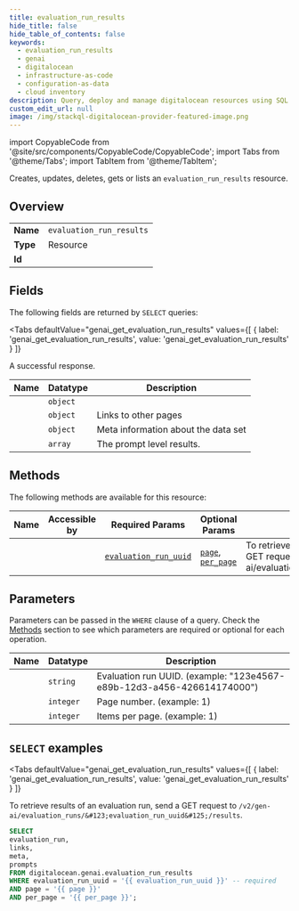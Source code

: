 ```yaml
--- 
title: evaluation_run_results
hide_title: false
hide_table_of_contents: false
keywords:
  - evaluation_run_results
  - genai
  - digitalocean
  - infrastructure-as-code
  - configuration-as-data
  - cloud inventory
description: Query, deploy and manage digitalocean resources using SQL
custom_edit_url: null
image: /img/stackql-digitalocean-provider-featured-image.png
---
```


import CopyableCode from '@site/src/components/CopyableCode/CopyableCode';
import Tabs from '@theme/Tabs';
import TabItem from '@theme/TabItem';

Creates, updates, deletes, gets or lists an <code>evaluation_run_results</code> resource.

## Overview
<table><tbody>
<tr><td><b>Name</b></td><td><code>evaluation_run_results</code></td></tr>
<tr><td><b>Type</b></td><td>Resource</td></tr>
<tr><td><b>Id</b></td><td><CopyableCode code="digitalocean.genai.evaluation_run_results" /></td></tr>
</tbody></table>

## Fields

The following fields are returned by `SELECT` queries:

<Tabs
    defaultValue="genai_get_evaluation_run_results"
    values={[
        { label: 'genai_get_evaluation_run_results', value: 'genai_get_evaluation_run_results' }
    ]}
>
<TabItem value="genai_get_evaluation_run_results">

A successful response.

<table>
<thead>
    <tr>
    <th>Name</th>
    <th>Datatype</th>
    <th>Description</th>
    </tr>
</thead>
<tbody>
<tr>
    <td><CopyableCode code="evaluation_run" /></td>
    <td><code>object</code></td>
    <td></td>
</tr>
<tr>
    <td><CopyableCode code="links" /></td>
    <td><code>object</code></td>
    <td>Links to other pages</td>
</tr>
<tr>
    <td><CopyableCode code="meta" /></td>
    <td><code>object</code></td>
    <td>Meta information about the data set</td>
</tr>
<tr>
    <td><CopyableCode code="prompts" /></td>
    <td><code>array</code></td>
    <td>The prompt level results.</td>
</tr>
</tbody>
</table>
</TabItem>
</Tabs>

## Methods

The following methods are available for this resource:

<table>
<thead>
    <tr>
    <th>Name</th>
    <th>Accessible by</th>
    <th>Required Params</th>
    <th>Optional Params</th>
    <th>Description</th>
    </tr>
</thead>
<tbody>
<tr>
    <td><a href="#genai_get_evaluation_run_results"><CopyableCode code="genai_get_evaluation_run_results" /></a></td>
    <td><CopyableCode code="select" /></td>
    <td><a href="#parameter-evaluation_run_uuid"><code>evaluation_run_uuid</code></a></td>
    <td><a href="#parameter-page"><code>page</code></a>, <a href="#parameter-per_page"><code>per_page</code></a></td>
    <td>To retrieve results of an evaluation run, send a GET request to `/v2/gen-ai/evaluation_runs/&#123;evaluation_run_uuid&#125;/results`.</td>
</tr>
</tbody>
</table>

## Parameters

Parameters can be passed in the `WHERE` clause of a query. Check the [Methods](#methods) section to see which parameters are required or optional for each operation.

<table>
<thead>
    <tr>
    <th>Name</th>
    <th>Datatype</th>
    <th>Description</th>
    </tr>
</thead>
<tbody>
<tr id="parameter-evaluation_run_uuid">
    <td><CopyableCode code="evaluation_run_uuid" /></td>
    <td><code>string</code></td>
    <td>Evaluation run UUID. (example: "123e4567-e89b-12d3-a456-426614174000")</td>
</tr>
<tr id="parameter-page">
    <td><CopyableCode code="page" /></td>
    <td><code>integer</code></td>
    <td>Page number. (example: 1)</td>
</tr>
<tr id="parameter-per_page">
    <td><CopyableCode code="per_page" /></td>
    <td><code>integer</code></td>
    <td>Items per page. (example: 1)</td>
</tr>
</tbody>
</table>

## `SELECT` examples

<Tabs
    defaultValue="genai_get_evaluation_run_results"
    values={[
        { label: 'genai_get_evaluation_run_results', value: 'genai_get_evaluation_run_results' }
    ]}
>
<TabItem value="genai_get_evaluation_run_results">

To retrieve results of an evaluation run, send a GET request to `/v2/gen-ai/evaluation_runs/&#123;evaluation_run_uuid&#125;/results`.

```sql
SELECT
evaluation_run,
links,
meta,
prompts
FROM digitalocean.genai.evaluation_run_results
WHERE evaluation_run_uuid = '{{ evaluation_run_uuid }}' -- required
AND page = '{{ page }}'
AND per_page = '{{ per_page }}';
```
</TabItem>
</Tabs>
